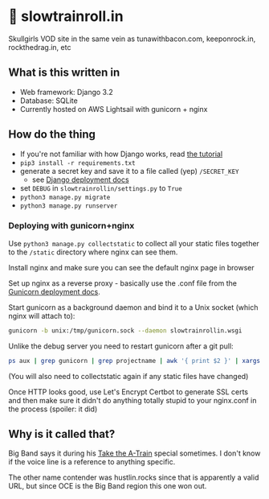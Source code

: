 # 🎷 slowtrainroll.in

Skullgirls VOD site in the same vein as tunawithbacon.com, keeponrock.in, 
rockthedrag.in, etc

## What is this written in

* Web framework: Django 3.2
* Database: SQLite 
* Currently hosted on AWS Lightsail with gunicorn + nginx

## How do the thing

- If you're not familiar with how Django works, read 
  [the tutorial](https://docs.djangoproject.com/en/3.2/intro/tutorial01/)
- `pip3 install -r requirements.txt`
- generate a secret key and save it to a file called (yep) `/SECRET_KEY` 
  - see [Django deployment docs](https://docs.djangoproject.com/en/3.2/howto/deployment/checklist/#secret-key)
- set `DEBUG` in `slowtrainrollin/settings.py` to `True`
- `python3 manage.py migrate`
- `python3 manage.py runserver`

### Deploying with gunicorn+nginx

Use `python3 manage.py collectstatic` to collect all your static files
together to the `/static` directory where nginx can see them.

Install nginx and make sure you can see the default nginx page in browser

Set up nginx as a reverse proxy - basically use the .conf file from the
[Gunicorn deployment docs](https://docs.gunicorn.org/en/stable/deploy.html).

Start gunicorn as a background daemon and bind it to a Unix socket
(which nginx will attach to):

```bash
gunicorn -b unix:/tmp/gunicorn.sock --daemon slowtrainrollin.wsgi
```

Unlike the debug server you need to restart gunicorn after a git pull: 

```bash
ps aux | grep gunicorn | grep projectname | awk '{ print $2 }' | xargs kill -HUP
```

(You will also need to collectstatic again if any static files have changed)

Once HTTP looks good, use Let's Encrypt Certbot to generate SSL certs 
and then make sure it didn't do anything totally stupid to your 
nginx.conf in the process (spoiler: it did)

## Why is it called that?

Big Band says it during his 
[Take the A-Train](https://www.youtube.com/watch?v=cb2w2m1JmCY) special 
sometimes. I don't know if the voice line is a reference to anything specific.

The other name contender was hustlin.rocks since that is apparently a valid URL,
but since OCE is the Big Band region this one won out.
